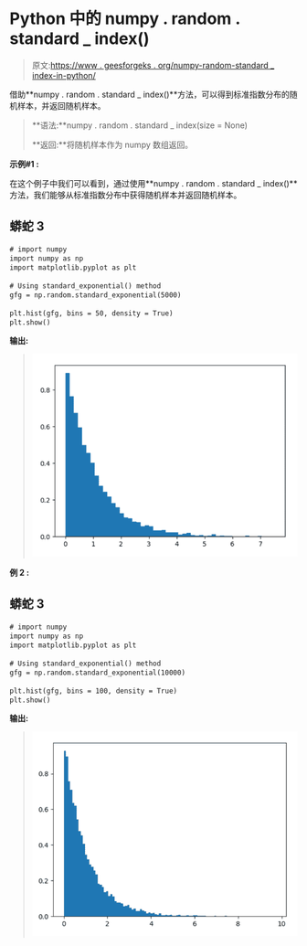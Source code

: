 # Python 中的 numpy . random . standard _ index()

> 原文:[https://www . geesforgeks . org/numpy-random-standard _ index-in-python/](https://www.geeksforgeeks.org/numpy-random-standard_exponential-in-python/)

借助**numpy . random . standard _ index()**方法，可以得到标准指数分布的随机样本，并返回随机样本。

> **语法:**numpy . random . standard _ index(size = None)
> 
> **返回:**将随机样本作为 numpy 数组返回。

**示例#1 :**

在这个例子中我们可以看到，通过使用**numpy . random . standard _ index()**方法，我们能够从标准指数分布中获得随机样本并返回随机样本。

## 蟒蛇 3

```
# import numpy
import numpy as np
import matplotlib.pyplot as plt

# Using standard_exponential() method
gfg = np.random.standard_exponential(5000)

plt.hist(gfg, bins = 50, density = True)
plt.show()
```

**输出:**

> ![](img/5c0db4388c5b22d6aa580723e01ae5d9.png)

**例 2 :**

## 蟒蛇 3

```
# import numpy
import numpy as np
import matplotlib.pyplot as plt

# Using standard_exponential() method
gfg = np.random.standard_exponential(10000)

plt.hist(gfg, bins = 100, density = True)
plt.show()
```

**输出:**

> ![](img/029eb9931fac568aa7fec53f58323b1d.png)